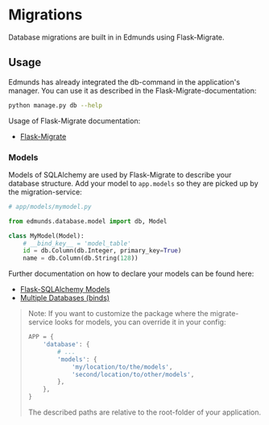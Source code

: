 
# Migrations

Database migrations are built in in Edmunds using Flask-Migrate.


## Usage

Edmunds has already integrated the db-command in the application's manager.
You can use it as described in the Flask-Migrate-documentation:
```bash
python manage.py db --help
```

Usage of Flask-Migrate documentation:
* [Flask-Migrate](https://flask-migrate.readthedocs.io)

### Models

Models of SQLAlchemy are used by Flask-Migrate to describe your database
structure. Add your model to `app.models` so they are picked up by the
migration-service:
```python
# app/models/mymodel.py

from edmunds.database.model import db, Model

class MyModel(Model):
    # __bind_key__ = 'model_table'
    id = db.Column(db.Integer, primary_key=True)
    name = db.Column(db.String(128))
```
Further documentation on how to declare your models can be found here:
* [Flask-SQLAlchemy Models](http://flask-sqlalchemy.pocoo.org/2.2/models/)
* [Multiple Databases (binds)](http://flask-sqlalchemy.pocoo.org/2.2/binds/)

> Note: If you want to customize the package where the migrate-service looks
> for models, you can override it in your config:
> ```python
> APP = {
>     'database': {
>         # ...
>         'models': {
>             'my/location/to/the/models',
>             'second/location/to/other/models',
>         },
>     },
> }
> ```
> The described paths are relative to the root-folder of your application.
